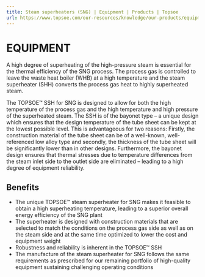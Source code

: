 ```yaml
---
title: Steam superheaters (SNG) | Equipment | Products | Topsoe
url: https://www.topsoe.com/our-resources/knowledge/our-products/equipment/steam-superheaters-sng#main-content
---
```


# EQUIPMENT

A high degree of superheating of the high-pressure steam is essential for the thermal efficiency of the SNG process. The process gas is controlled to leave the waste heat boiler (WHB) at a high temperature and the steam superheater (SHH) converts the process gas heat to highly superheated steam.

The TOPSOE™ SSH for SNG is designed to allow for both the high temperature of the process gas and the high temperature and high pressure of the superheated steam. The SSH is of the bayonet type – a unique design which ensures that the design temperature of the tube sheet can be kept at the lowest possible level. This is advantageous for two reasons: Firstly, the construction material of the tube sheet can be of a well-known, well-referenced low alloy type and secondly, the thickness of the tube sheet will be significantly lower than in other designs. Furthermore, the bayonet design ensures that thermal stresses due to temperature differences from the steam inlet side to the outlet side are eliminated – leading to a high degree of equipment reliability.

## Benefits

- The unique TOPSOE™ steam superheater for SNG makes it feasible to obtain a high superheating temperature, leading to a superior overall energy efficiency of the SNG plant
- The superheater is designed with construction materials that are selected to match the conditions on the process gas side as well as on the steam side and at the same time optimized to lower the cost and equipment weight
- Robustness and reliability is inherent in the TOPSOE™ SSH
- The manufacture of the steam superheater for SNG follows the same requirements as prescribed for our remaining portfolio of high-quality equipment sustaining challenging operating conditions